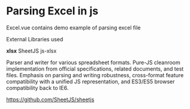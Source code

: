 # Parsing Excel in js
Excel.vue contains demo example of parsing excel file

External Libraries used

**xlsx**
SheetJS js-xlsx

Parser and writer for various spreadsheet formats. Pure-JS cleanroom implementation from official specifications, related documents, and test files. Emphasis on parsing and writing robustness, cross-format feature compatibility with a unified JS representation, and ES3/ES5 browser compatibility back to IE6.

https://github.com/SheetJS/sheetjs

